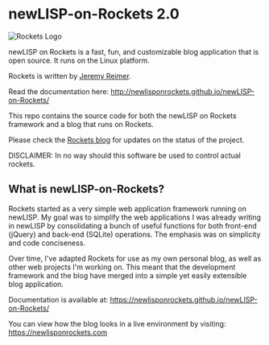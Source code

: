 newLISP-on-Rockets 2.0
======================

![Rockets Logo](images/newlisp-rockets-picture-small.jpg)

newLISP on Rockets is a fast, fun, and customizable blog application that is open source. It runs on the Linux platform.

Rockets is written by [Jeremy Reimer](https://jeremyreimer.com).

Read the documentation here: http://newlisponrockets.github.io/newLISP-on-Rockets/

This repo contains the source code for both the newLISP on Rockets framework and a blog that runs on Rockets.

Please check the [Rockets blog](https://newlisponrockets.com) for updates on the status of the project.

DISCLAIMER: In no way should this software be used to control actual rockets.  

What is newLISP-on-Rockets?
---------------------------

Rockets started as a very simple web application framework running on newLISP.  My goal was to simplify the web applications I was already writing in newLISP by consolidating a bunch of useful functions for both front-end (jQuery) and back-end (SQLite) operations.  The emphasis was on simplicity and code conciseness.

Over time, I've adapted Rockets for use as my own personal blog, as well as other web projects I'm working on. This meant that the development framework and the blog have merged into a simple yet easily extensible blog application. 

Documentation is available at: https://newlisponrockets.github.io/newLISP-on-Rockets/

You can view how the blog looks in a live environment by visiting: https://newlisponrockets.com

